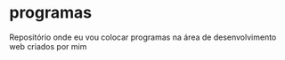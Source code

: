 # programas
Repositório onde eu vou colocar programas na área de desenvolvimento web criados por mim
